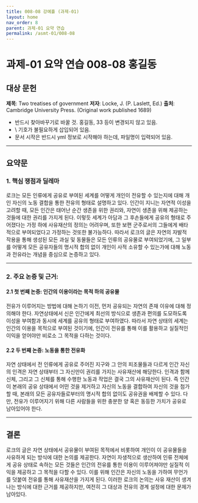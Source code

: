 ```yaml
---
title: 008-08 강예흘 (과제-01)
layout: home 
nav_order: 8
parent: 과제-01 요약 연습
permalink: /asmt-01/008-08
---
```


# 과제-01 요약 연습 008-08 홍길동

## 대상 문헌

**제목**: Two treatises of government
**저자**: Locke, J. (P. Laslett, Ed.)
**출처**: Cambridge University Press. (Original work published 1689)

* 반드시 찾아바꾸기로 바꿀 것. 홍길동, 33 등이 변경되지 않고 있음.
* \ 기호가 불필요하게 삽입되어 있음.
* 문서 시작은 반드시 yml 정보로 시작해야 하는데, 파일명이 입력되어 있음.

---

## 요약문

### 1. 핵심 쟁점과 딜레마

로크는 모든 인류에게 공유로 부여된 세계를 어떻게 개인이 전유할 수 있는지에 대해 개인 자신의 노동 결합을 통한 전유의 형태로 설명하고 있다. 인간이 지니는 자연적 이성을 고려할 때, 모든 인간은 태어난 순간 생존을 위한 권리와, 자연이 생존을 위해 제공하는 것들에 대한 권리를 가지게 된다. 이렇듯 세계가 아담과 그 후손들에게 공유의 형태로 주어졌다는 가정 하에 사유재산의 정의는 어려우며, 또한 보편 군주로서의 그들에게 배타적으로 부여되었다고 가정하는 것또한 불가능하다. 따라서 로크의 글은 자연의 자발적 작용을 통해 생성된 모든 과실 및 동물들은 모든 인류의 공유물로 부여되었기에, 그 일부를 어떻게 모든 공유자들의 명시적 합의 없이 개인이 사적 소유할 수 있는가에 대해 노동과 전유라는 개념을 중심으로 논증하고 있다.

---

### 2. 주요 논증 및 근거:

#### 2.1 첫 번째 논증: 인간의 이용이라는 목적 하의 공유물

전유가 이루어지는 방법에 대해 논하기 이전, 먼저 공유되는 자연의 존재 이유에 대해 정의해야 한다. 자연상태에서 신은 인간에게 최선의 방식으로 생존과 편의를 도모하도록 이성을 부여함과 동시에 세계를 공유의 형태로 부여하였다. 따라서 자연 상태의 세계는 인간의 이용을 목적으로 부여된 것이기에, 인간이 전유를 통해 이를 활용하고 실질적인 이익을 얻어야만 비로소 그 목적을 다하는 것이다.

#### 2.2 두 번째 논증: 노동을 통한 전유화

자연 상태에서 전 인류에게 공유로 주어진 지구와 그 안의 피조물들과 다르게 인간 자신의 인격은 자연 상태부터 그 자신만이 권리를 가지는 사유재산에 해당한다. 인격과 함께 신체, 그리고 그 신체를 통해 수행한 노동과 작업은 결국 그의 사유재산이 된다. 즉 인간이 본래의 공유 상태에서 어떤 것을 제거하고 자신의 노동을 결합하여 자신의 것을 첨가할 때, 본래의 모든 공유자들로부터의 명시적 합의 없이도 공유권을 배제할 수 있다. 다만, 전유가 이루어지기 위해 다른 사람들을 위한 충분한 양 혹은 동등한 가치가 공유로 남아있어야 한다.

---

## 결론

로크의 글은 자연 상태에서 공유물이 부여된 목적에서 비롯하여 개인이 이 공유물들을 사유하게 되는 방식에 대한 논의를 제공한다. 자연이 자생적으로 생산하여 인류 전체에게 공유 상태로 속하는 모든 것들은 인간의 전유를 통한 이용이 이루어져야만 실질적 이익을 제공하고 그 목적을 다할 수 있다. 이를 위해 인간은 자신의 노동을 가하여 무언가를 덧붙여 전유를 통해 사유재산을 가지게 된다. 이러한 로크의 논의는 사유 재산이 생겨나는 방식에 대한 근거를 제공하지만, 여전히 그 대상과 전유의 경계 설정에 대한 문제가 남아있다.
